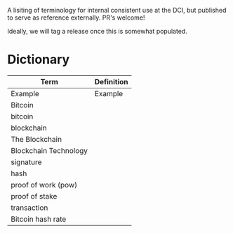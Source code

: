 A lisiting of terminology for internal consistent use at the DCI, but published to serve as reference externally. PR's welcome!

Ideally, we will tag a release once this is somewhat populated.


# Dictionary

| Term | Definition |
| --- | --- |
| Example | Example |
| Bitcoin | |
| bitcoin | |
| blockchain | |
| The Blockchain | |
| Blockchain Technology | |
| signature | |
| hash | |
| proof of work (pow) ||
| proof of stake | |
| transaction||
| Bitcoin hash rate ||
